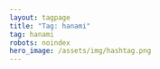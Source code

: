 ```yaml
---
layout: tagpage
title: "Tag: hanami"
tag: hanami
robots: noindex
hero_image: /assets/img/hashtag.png
---
```

